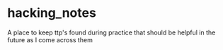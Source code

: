 # hacking_notes
A place to keep ttp's found during practice that should be helpful in the future as I come across them
